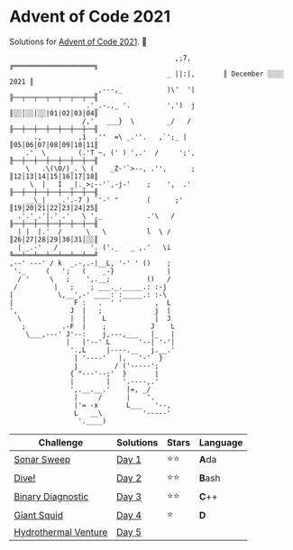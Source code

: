 # Advent of Code 2021

Solutions for [Advent of Code 2021](https://adventofcode.com/2021). 🎅

```
                                         ,;7,        ╔════════════════════╗
                                       _ ||:|,       ║ December ░░░░ 2021 ║
                     _,---,_           )\'  '|       ╟──┬──┬──┬──┬──┬──┬──╢
                   .'_.-.,_ '.         ',')  j       ║░░│░░│░░|01|02│03│04║
                  /,'   ___}  \        _/   /        ╟──┼──┼──┼──┼──┼──┼──╢
      .,         ,1  .''  =\ _.''.   ,`';_ |         ║05│06│07│08│09│10│11║
    .'  \        (.'T ~, (' ) ',.'  /     ';',       ╟──┼──┼──┼──┼──┼──┼──╢
    \   .\(\O/)_. \ (    _Z-'`>--, .'',      ;       ║12│13│14│15│16│17│18║
     \  |   I  _|._>;--'`,-j-'    ;    ',  .'        ╟──┼──┼──┼──┼──┼──┼──╢
    __\_|   _.'.-7 ) `'-' "       (      ;'          ║19│20│21│22│23│24│25║
  .'.'_.'|.' .'   \ ',_           .'\   /            ╟──┼──┼──┼──┼──┼──┼──╢
  | |  |.'  /      \   \          l  \ /             ║26│27│28│29│30│31│░░║
  | _.-'   /        '. ('._   _ ,.'   \i             ╚══╧══╧══╧══╧══╧══╧══╝
,--' ---' / k  _.-,.-|__L, '-' ' ()    ;
 '._     (   ';   (    _-}             |
  / '     \   ;    ',.__;         ()   /
 /         |   ;    ; ___._._____.: :-j
|           \,__',-' ____: :_____.: :-\
|               F :   .  ' '        ,  L
',             J  |   ;             j  |
  \            |  |    L            |  J
   ;         .-F  |    ;           J    L
    \___,---' J'--:    j,---,___   |_   |
              |   |'--' L       '--| '-'|
               '.,L     |----.__   j.__.'
                | '----'   |,   '-'  }
                j         / ('-----';
               { "---'--;'  }       |
               |        |   '.----,.'
               ',.__.__.'    |=, _/
                |     /      |    '.
                |'= -x       L___   '--,
                L   __\          '-----'
                 '.____)
```

| Challenge                                                   | Solutions        | Stars | Language   |
|-------------------------------------------------------------|------------------|-------|------------|
| [Sonar Sweep](https://adventofcode.com/2021/day/1)          | [Day 1](Day%201) | ⭐⭐    | **A**da    |
| [Dive!](https://adventofcode.com/2021/day/2)                | [Day 2](Day%202) | ⭐⭐    | **B**ash   |
| [Binary Diagnostic](https://adventofcode.com/2021/day/3)    | [Day 3](Day%203) | ⭐⭐    | **C**++    |
| [Giant Squid](https://adventofcode.com/2021/day/4)          | [Day 4](Day%204) | ⭐     | **D**      |
| [Hydrothermal Venture](https://adventofcode.com/2021/day/5) | [Day 5](Day%205) |       |  |

